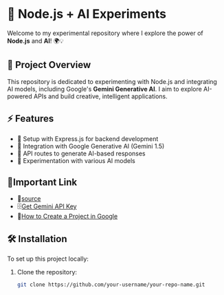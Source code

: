 # 🤖 Node.js + AI Experiments

Welcome to my experimental repository where I explore the power of **Node.js** and **AI**! 🌍💡

## 🚀 Project Overview

This repository is dedicated to experimenting with Node.js and integrating AI models, including Google's **Gemini Generative AI**. I aim to explore AI-powered APIs and build creative, intelligent applications.

## ⚡ Features

- 🔧 Setup with Express.js for backend development  
- 🤖 Integration with Google Generative AI (Gemini 1.5)  
- 📡 API routes to generate AI-based responses  
- 🧪 Experimentation with various AI models

  
## 🔗Important Link
 - 🪽[source](https://ai.google.dev/gemini-api/docs/text-generation?lang=node)
 - 🗄️[Get Gemini API Key ](https://aistudio.google.com/welcome)
 - 🚜[How to Create a Project in Google ](https://console.cloud.google.com )
   
## 🛠️ Installation

To set up this project locally:

1. Clone the repository:
   ```bash
   git clone https://github.com/your-username/your-repo-name.git
